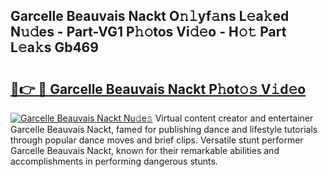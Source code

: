 ## Garcelle Beauvais Nackt O𝚗𝚕yf𝚊ns L𝚎a𝚔ed N𝚞𝚍es - Part-VG1 P𝚑𝚘tos Vi𝚍𝚎o - H𝚘𝚝 Part L𝚎a𝚔s Gb469

# <h2><a href="http://kfckuc.oniu.top/?m=Garcelle+Beauvais+Nackt">🔗👉 🔴 Garcelle Beauvais Nackt P𝚑ot𝚘𝚜 V𝚒d𝚎o</a></h2>

[![Garcelle Beauvais Nackt Nu𝚍e𝚜](https://i.imgur.com/0qMVB7G.gif)](http://kfckuc.oniu.top/?m=Garcelle+Beauvais+Nackt)
Virtual content creator and entertainer Garcelle Beauvais Nackt, famed for publishing dance and lifestyle tutorials through popular dance moves and brief clips. Versatile stunt performer Garcelle Beauvais Nackt, known for their remarkable abilities and accomplishments in performing dangerous stunts.  
